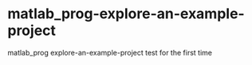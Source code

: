 # matlab_prog-explore-an-example-project
matlab_prog explore-an-example-project
test for the first time
